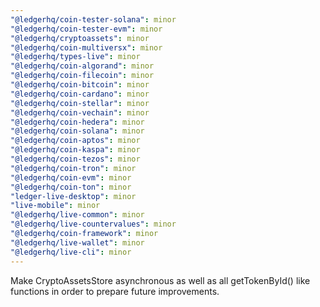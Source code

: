 ```yaml
---
"@ledgerhq/coin-tester-solana": minor
"@ledgerhq/coin-tester-evm": minor
"@ledgerhq/cryptoassets": minor
"@ledgerhq/coin-multiversx": minor
"@ledgerhq/types-live": minor
"@ledgerhq/coin-algorand": minor
"@ledgerhq/coin-filecoin": minor
"@ledgerhq/coin-bitcoin": minor
"@ledgerhq/coin-cardano": minor
"@ledgerhq/coin-stellar": minor
"@ledgerhq/coin-vechain": minor
"@ledgerhq/coin-hedera": minor
"@ledgerhq/coin-solana": minor
"@ledgerhq/coin-aptos": minor
"@ledgerhq/coin-kaspa": minor
"@ledgerhq/coin-tezos": minor
"@ledgerhq/coin-tron": minor
"@ledgerhq/coin-evm": minor
"@ledgerhq/coin-ton": minor
"ledger-live-desktop": minor
"live-mobile": minor
"@ledgerhq/live-common": minor
"@ledgerhq/live-countervalues": minor
"@ledgerhq/coin-framework": minor
"@ledgerhq/live-wallet": minor
"@ledgerhq/live-cli": minor
---
```


Make CryptoAssetsStore asynchronous as well as all getTokenById() like functions in order to prepare future improvements.
